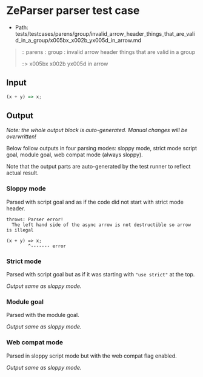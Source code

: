 # ZeParser parser test case

- Path: tests/testcases/parens/group/invalid_arrow_header_things_that_are_valid_in_a_group/x005bx_x002b_yx005d_in_arrow.md

> :: parens : group : invalid arrow header things that are valid in a group
>
> ::> x005bx x002b yx005d in arrow

## Input


`````js
(x + y) => x;
`````

## Output

_Note: the whole output block is auto-generated. Manual changes will be overwritten!_

Below follow outputs in four parsing modes: sloppy mode, strict mode script goal, module goal, web compat mode (always sloppy).

Note that the output parts are auto-generated by the test runner to reflect actual result.

### Sloppy mode

Parsed with script goal and as if the code did not start with strict mode header.

`````
throws: Parser error!
  The left hand side of the async arrow is not destructible so arrow is illegal

(x + y) => x;
        ^------- error
`````

### Strict mode

Parsed with script goal but as if it was starting with `"use strict"` at the top.

_Output same as sloppy mode._

### Module goal

Parsed with the module goal.

_Output same as sloppy mode._

### Web compat mode

Parsed in sloppy script mode but with the web compat flag enabled.

_Output same as sloppy mode._
